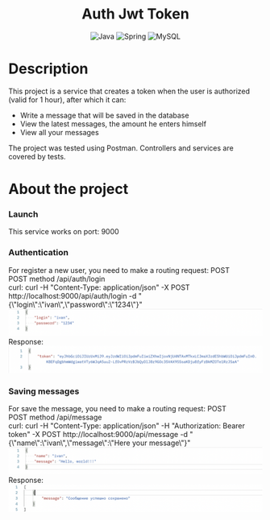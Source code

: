 <h1 align="center">Auth Jwt Token</h1>

<div align="center">
    <img src="https://img.shields.io/badge/Java-black?style=for-the-badge&logo=Java" alt="Java"/>
    <img src="https://img.shields.io/badge/Spring-black?style=for-the-badge&logo=Spring" alt="Spring"/>
    <img src="https://img.shields.io/badge/Mysql-black?style=for-the-badge&logo=Mysql" alt="MySQL"/>
</div>
<h3></h3>
<h1>Description</h1>
This project is a service that creates a token when the user is authorized (valid for 1 hour), after which it can:
<ul>
    <li>Write a message that will be saved in the database</li>
    <li>View the latest messages, the amount he enters himself</li>
    <li>View all your messages</li>
</ul>
The project was tested using Postman.
Controllers and services are covered by tests.

<h1>About the project</h1>
<h3>Launch</h3>
This service works on port: 9000
<h3>Authentication</h3>
For register a new user, you need to make a routing request: POST<br>
POST method /api/auth/login<br>
curl: curl -H "Content-Type: application/json" -X POST http://localhost:9000/api/auth/login -d "{\"login\":\"ivan\",\"password\":\"1234\"}"<br>
<div><img src="https://github.com/coollappsus/AuthJwtToken/blob/main/assets/request_login.png?raw=true" alt="login"></div>
Response:
<div><img src="https://github.com/coollappsus/AuthJwtToken/blob/main/assets/response_token.png?raw=true" alt="token"></div>

<h3>Saving messages</h3>
For save the message, you need to make a routing request: POST<br>
POST method /api/message<br>
curl: curl -H "Content-Type: application/json" -H "Authorization: Bearer token" -X POST http://localhost:9000/api/message -d "{\"name\":\"ivan\",\"message\":\"Here your message\"}"<br>
<div><img src="https://github.com/coollappsus/AuthJwtToken/blob/main/assets/request_save_message.png?raw=true" alt="message"></div>
Response:
<div><img src="https://github.com/coollappsus/AuthJwtToken/blob/main/assets/response_save_message.png?raw=true" alt="save_message"></div>


